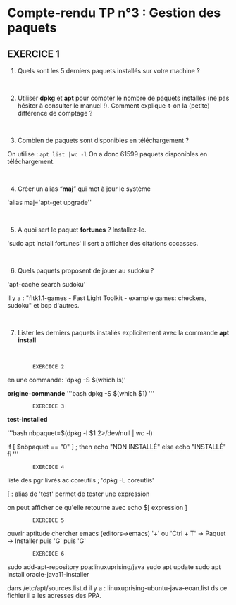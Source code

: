 # Compte-rendu TP n°3 : Gestion des paquets
		
## EXERCICE 1

1. Quels sont les 5 derniers paquets installés sur votre machine ?


&nbsp;

2. Utiliser **dpkg** et **apt** pour compter le nombre de paquets installés (ne pas hésiter à consulter le manuel !). Comment explique-t-on la (petite) différence de comptage ?



&nbsp;

3. Combien de paquets sont disponibles en téléchargement ?

On utilise : ``apt list |wc -l`` On a donc 61599 paquets disponibles en téléchargement.

&nbsp;

4. Créer un alias “**maj**” qui met à jour le système

'alias maj='apt-get upgrade''

&nbsp;

5. A quoi sert le paquet **fortunes** ? Installez-le.

'sudo apt install fortunes'
il sert a afficher des citations cocasses.

&nbsp;

6. Quels paquets proposent de jouer au sudoku ?


'apt-cache search sudoku'

il y a : "fltk1.1-games - Fast Light Toolkit - example games: checkers, sudoku" et bcp d'autres.

&nbsp;

7. Lister les derniers paquets installés explicitement avec la commande **apt install**


&nbsp;

			EXERCICE 2

en une commande: 'dpkg -S $(which ls)'


**origine-commande**
'''bash
dpkg -S $(which $1)
'''

			EXERCICE 3
**test-installed**

'''bash
nbpaquet=$(dpkg -l $1 2>/dev/null | wc -l)

if [ $nbpaquet == "0" ] ; then
	echo "NON INSTALLÉ"
else
	echo "INSTALLÉ"
fi
'''

			EXERCICE 4

liste des pgr livrés ac coreutils ; 'dpkg -L coreutlis'

[ : alias de 'test' permet de tester une expression

on peut afficher ce qu'elle retourne avec echo $[ expression ]

			EXERCICE 5

ouvrir aptitude
chercher emacs (editors->emacs)
'+' ou 'Ctrl + T' -> Paquet -> Installer puis 'G' puis 'G'

			EXERCICE 6

sudo add-apt-repository ppa:linuxuprising/java
sudo apt update
sudo apt install oracle-java11-installer

dans /etc/apt/sources.list.d il y a : linuxuprising-ubuntu-java-eoan.list ds ce fichier il a les adresses des PPA.
